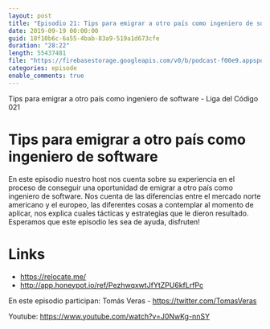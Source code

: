 ```yaml
---
layout: post
title: "Episodio 21: Tips para emigrar a otro país como ingeniero de software"
date: 2019-09-19 00:00:00
guid: 18f10b6c-6a55-4bab-83a9-519a1d673cfe
duration: "28:22"
length: 55437481
file: "https://firebasestorage.googleapis.com/v0/b/podcast-f00e9.appspot.com/o/2019-09-19-tomas-veras-emigrar-a-otro-pais.mp3?alt=media&amp;token=9bdf467e-9f0a-4d47-b3b7-1fd2ff7bcf92"
categories: episode
enable_comments: true
---
```


Tips para emigrar a otro país como ingeniero de software - Liga del Código 021

# Tips para emigrar a otro país como ingeniero de software

En este episodio nuestro host nos cuenta sobre su experiencia en el proceso de conseguir una oportunidad de emigrar a otro país como ingeniero de software. Nos cuenta de las diferencias entre el mercado norte americano y el europeo, las diferentes cosas a contemplar al momento de aplicar, nos explica cuales tácticas y estrategias que le dieron resultado. Esperamos que este episodio les sea de ayuda, disfruten!

# Links
- https://relocate.me/
- http://app.honeypot.io/ref/PezhwqxwtJfYtZPU6kfLrfPc

En este episodio participan:
Tomás Veras - https://twitter.com/TomasVeras

Youtube: https://www.youtube.com/watch?v=J0NwKg-nnSY
